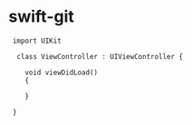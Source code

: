 # swift-git
     
     import UIKit
      
      class ViewController : UIViewController {
        
        void viewDidLoad()
        {
        
        }
        
     }
     
